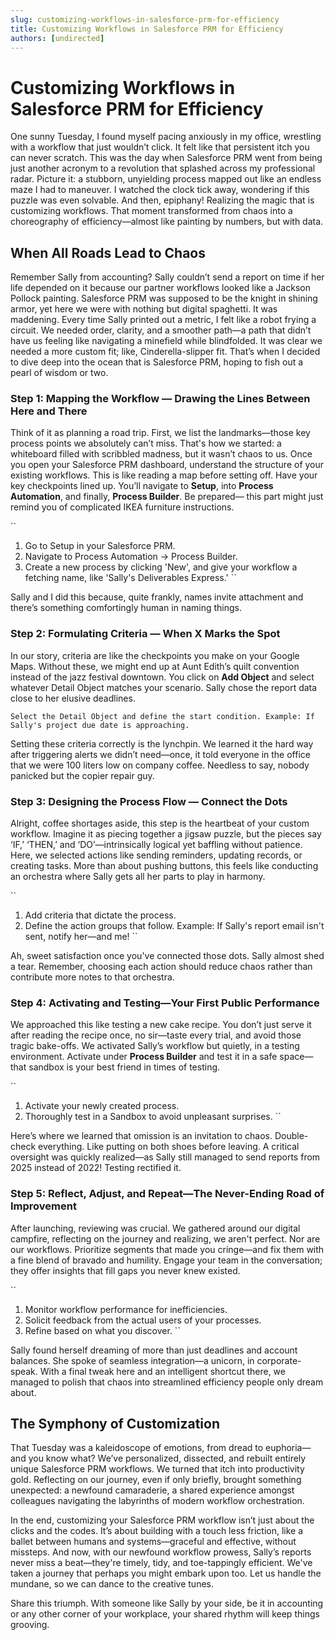 ```yaml
---
slug: customizing-workflows-in-salesforce-prm-for-efficiency
title: Customizing Workflows in Salesforce PRM for Efficiency
authors: [undirected]
---
```



# Customizing Workflows in Salesforce PRM for Efficiency

One sunny Tuesday, I found myself pacing anxiously in my office, wrestling with a workflow that just wouldn’t click. It felt like that persistent itch you can never scratch. This was the day when Salesforce PRM went from being just another acronym to a revolution that splashed across my professional radar. Picture it: a stubborn, unyielding process mapped out like an endless maze I had to maneuver. I watched the clock tick away, wondering if this puzzle was even solvable. And then, epiphany! Realizing the magic that is customizing workflows. That moment transformed from chaos into a choreography of efficiency—almost like painting by numbers, but with data.

## When All Roads Lead to Chaos

Remember Sally from accounting? Sally couldn’t send a report on time if her life depended on it because our partner workflows looked like a Jackson Pollock painting. Salesforce PRM was supposed to be the knight in shining armor, yet here we were with nothing but digital spaghetti. It was maddening. Every time Sally printed out a metric, I felt like a robot frying a circuit. We needed order, clarity, and a smoother path—a path that didn’t have us feeling like navigating a minefield while blindfolded. It was clear we needed a more custom fit; like, Cinderella-slipper fit. That’s when I decided to dive deep into the ocean that is Salesforce PRM, hoping to fish out a pearl of wisdom or two.

### Step 1: Mapping the Workflow — Drawing the Lines Between Here and There

Think of it as planning a road trip. First, we list the landmarks—those key process points we absolutely can’t miss. That's how we started: a whiteboard filled with scribbled madness, but it wasn’t chaos to us. Once you open your Salesforce PRM dashboard, understand the structure of your existing workflows. This is like reading a map before setting off. Have your key checkpoints lined up. You’ll navigate to **Setup**, into **Process Automation**, and finally, **Process Builder**. Be prepared— this part might just remind you of complicated IKEA furniture instructions.

``
1. Go to Setup in your Salesforce PRM.
2. Navigate to Process Automation -> Process Builder.
3. Create a new process by clicking 'New', and give your workflow a fetching name, like 'Sally's Deliverables Express.'
``

Sally and I did this because, quite frankly, names invite attachment and there’s something comfortingly human in naming things.

### Step 2: Formulating Criteria — When X Marks the Spot

In our story, criteria are like the checkpoints you make on your Google Maps. Without these, we might end up at Aunt Edith’s quilt convention instead of the jazz festival downtown. You click on **Add Object** and select whatever Detail Object matches your scenario. Sally chose the report data close to her elusive deadlines.

``
Select the Detail Object and define the start condition.
Example: If Sally's project due date is approaching.
``

Setting these criteria correctly is the lynchpin. We learned it the hard way after triggering alerts we didn’t need—once, it told everyone in the office that we were 100 liters low on company coffee. Needless to say, nobody panicked but the copier repair guy.

### Step 3: Designing the Process Flow — Connect the Dots

Alright, coffee shortages aside, this step is the heartbeat of your custom workflow. Imagine it as piecing together a jigsaw puzzle, but the pieces say ‘IF,’ ‘THEN,’ and ‘DO’—intrinsically logical yet baffling without patience. Here, we selected actions like sending reminders, updating records, or creating tasks. More than about pushing buttons, this feels like conducting an orchestra where Sally gets all her parts to play in harmony.

``
1. Add criteria that dictate the process.
2. Define the action groups that follow.
Example: If Sally's report email isn't sent, notify her—and me!
`` 

Ah, sweet satisfaction once you've connected those dots. Sally almost shed a tear. Remember, choosing each action should reduce chaos rather than contribute more notes to that orchestra.

### Step 4: Activating and Testing—Your First Public Performance

We approached this like testing a new cake recipe. You don’t just serve it after reading the recipe once, no sir—taste every trial, and avoid those tragic bake-offs. We activated Sally’s workflow but quietly, in a testing environment. Activate under **Process Builder** and test it in a safe space—that sandbox is your best friend in times of testing.

``
1. Activate your newly created process.
2. Thoroughly test in a Sandbox to avoid unpleasant surprises.
``

Here’s where we learned that omission is an invitation to chaos. Double-check everything. Like putting on both shoes before leaving. A critical oversight was quickly realized—as Sally still managed to send reports from 2025 instead of 2022! Testing rectified it.

### Step 5: Reflect, Adjust, and Repeat—The Never-Ending Road of Improvement

After launching, reviewing was crucial. We gathered around our digital campfire, reflecting on the journey and realizing, we aren't perfect. Nor are our workflows. Prioritize segments that made you cringe—and fix them with a fine blend of bravado and humility. Engage your team in the conversation; they offer insights that fill gaps you never knew existed.

``
1. Monitor workflow performance for inefficiencies.
2. Solicit feedback from the actual users of your processes.
3. Refine based on what you discover.
``

Sally found herself dreaming of more than just deadlines and account balances. She spoke of seamless integration—a unicorn, in corporate-speak. With a final tweak here and an intelligent shortcut there, we managed to polish that chaos into streamlined efficiency people only dream about.

## The Symphony of Customization

That Tuesday was a kaleidoscope of emotions, from dread to euphoria—and you know what? We’ve personalized, dissected, and rebuilt entirely unique Salesforce PRM workflows. We turned that itch into productivity gold. Reflecting on our journey, even if only briefly, brought something unexpected: a newfound camaraderie, a shared experience amongst colleagues navigating the labyrinths of modern workflow orchestration.

In the end, customizing your Salesforce PRM workflow isn’t just about the clicks and the codes. It’s about building with a touch less friction, like a ballet between humans and systems—graceful and effective, without missteps. And now, with our newfound workflow prowess, Sally’s reports never miss a beat—they're timely, tidy, and toe-tappingly efficient. We've taken a journey that perhaps you might embark upon too. Let us handle the mundane, so we can dance to the creative tunes.

Share this triumph. With someone like Sally by your side, be it in accounting or any other corner of your workplace, your shared rhythm will keep things grooving.
